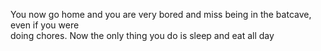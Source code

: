You now go home and you are very bored and miss being in the batcave, even if you were  
doing chores. Now the only thing you do is sleep and eat all day